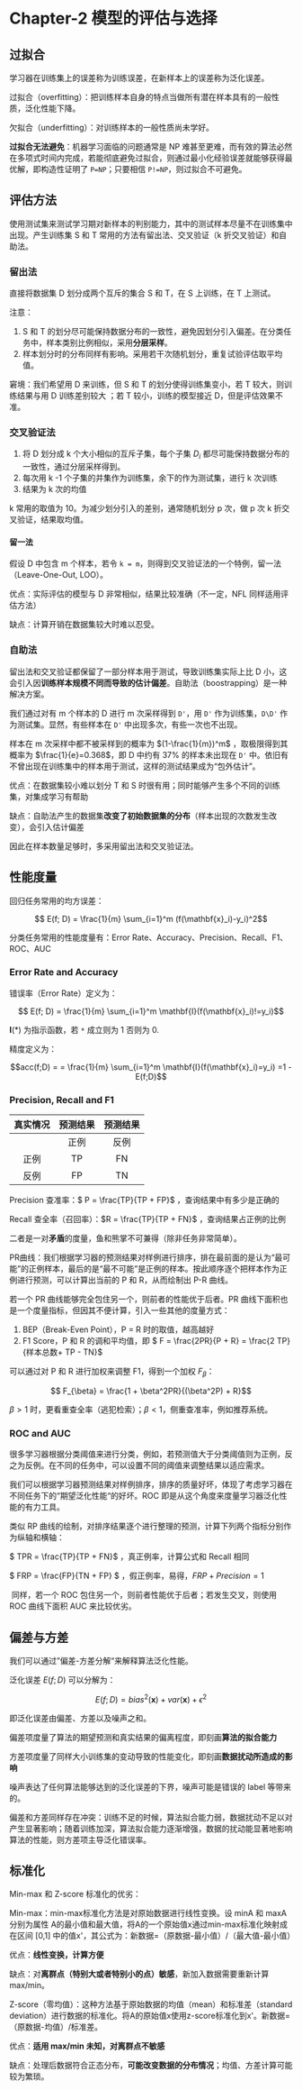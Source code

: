 # Chapter-2 模型的评估与选择

## 过拟合

学习器在训练集上的误差称为训练误差，在新样本上的误差称为泛化误差。

过拟合（overfitting）：把训练样本自身的特点当做所有潜在样本具有的一般性质，泛化性能下降。

欠拟合（underfitting）：对训练样本的一般性质尚未学好。

**过拟合无法避免**：机器学习面临的问题通常是 NP 难甚至更难，而有效的算法必然在多项式时间内完成，若能彻底避免过拟合，则通过最小化经验误差就能够获得最优解，即构造性证明了 `P=NP`；只要相信 `P!=NP`，则过拟合不可避免。

## 评估方法

使用测试集来测试学习期对新样本的判别能力，其中的测试样本尽量不在训练集中出现。产生训练集 S 和 T 常用的方法有留出法、交叉验证（k 折交叉验证）和自助法。

### 留出法

直接将数据集 D 划分成两个互斥的集合 S 和 T，在 S 上训练，在 T 上测试。

注意：

1. S 和 T 的划分尽可能保持数据分布的一致性，避免因划分引入偏差。在分类任务中，样本类别比例相似，采用**分层采样**。
2. 样本划分时的分布同样有影响。采用若干次随机划分，重复试验评估取平均值。

窘境：我们希望用 D 来训练，但 S 和 T 的划分使得训练集变小，若 T 较大，则训练结果与用 D 训练差别较大 ；若 T 较小，训练的模型接近 D，但是评估效果不准。

### 交叉验证法

1. 将 D 划分成 k 个大小相似的互斥子集，每个子集 $D_i$ 都尽可能保持数据分布的一致性，通过分层采样得到。
2. 每次用 k -1 个子集的并集作为训练集，余下的作为测试集，进行 k 次训练
3. 结果为 k 次的均值

k 常用的取值为 10。为减少划分引入的差别，通常随机划分 p 次，做 p 次 k 折交叉验证，结果取均值。

#### 留一法

假设 D 中包含 m 个样本，若令 `k = m`，则得到交叉验证法的一个特例，留一法（Leave-One-Out, LOO）。

优点：实际评估的模型与 D 非常相似，结果比较准确（不一定，NFL 同样适用评估方法）

缺点：计算开销在数据集较大时难以忍受。

### 自助法

留出法和交叉验证都保留了一部分样本用于测试，导致训练集实际上比 D 小，这会引入因**训练样本规模不同而导致的估计偏差**。自助法（boostrapping）是一种解决方案。

我们通过对有 m 个样本的 D 进行 m 次采样得到 `D'`，用 `D'` 作为训练集，`D\D'` 作为测试集。显然，有些样本在 `D'` 中出现多次，有些一次也不出现。

样本在 m 次采样中都不被采样到的概率为 $(1-\frac{1}{m})^m$ ，取极限得到其概率为 $\frac{1}{e}=0.368$，即 D 中约有 37% 的样本未出现在 `D'` 中。依旧有不曾出现在训练集中的样本用于测试，这样的测试结果成为“包外估计”。

优点：在数据集较小难以划分 T 和 S 时很有用；同时能够产生多个不同的训练集，对集成学习有帮助

缺点：自助法产生的数据集**改变了初始数据集的分布**（样本出现的次数发生改变），会引入估计偏差

因此在样本数量足够时，多采用留出法和交叉验证法。

## 性能度量

回归任务常用的均方误差：

$$ E(f; D) = \frac{1}{m} \sum_{i=1}^m (f(\mathbf{x}_i)-y_i)^2$$

分类任务常用的性能度量有：Error Rate、Accuracy、Precision、Recall、F1、ROC、AUC

### Error Rate and Accuracy

错误率（Error Rate）定义为：

$$ E(f; D) = \frac{1}{m} \sum_{i=1}^m \mathbf{I}(f(\mathbf{x}_i)!=y_i)$$

$\mathbf{I}(*)$ 为指示函数，若 `*` 成立则为 1 否则为 0.

精度定义为：

$$acc(f;D) = = \frac{1}{m} \sum_{i=1}^m \mathbf{I}(f(\mathbf{x}_i)=y_i) =1 - E(f;D)$$ 

### Precision, Recall and F1

| 真实情况 | 预测结果 | 预测结果 |
| :------: | :------: | :------: |
|          |   正例   |   反例   |
|   正例   |    TP    |    FN    |
|   反例   |    FP    |    TN    |

Precision 查准率：$ P = \frac{TP}{TP + FP}$ ，查询结果中有多少是正确的

Recall 查全率（召回率）：$R = \frac{TP}{TP + FN}$ ，查询结果占正例的比例

二者是一对**矛盾**的度量，鱼和熊掌不可兼得（除非任务非常简单）。

PR曲线：我们根据学习器的预测结果对样例进行排序，排在最前面的是认为“最可能”的正例样本，最后的是“最不可能”是正例的样本。按此顺序逐个把样本作为正例进行预测，可以计算出当前的 P 和 R，从而绘制出 P-R 曲线。

若一个 PR 曲线能够完全包住另一个，则前者的性能优于后者。PR 曲线下面积也是一个度量指标，但因其不便计算，引入一些其他的度量方式：

1. BEP（Break-Even Point），P = R 时的取值，越高越好
2. F1 Score，P 和 R 的调和平均值，即 $ F = \frac{2PR}{P + R} = \frac{2 TP}{样本总数+ TP - TN}$

可以通过对 P 和 R 进行加权来调整 F1，得到一个加权 $F_{\beta}$：

$$ F_{\beta} = \frac{1 + \beta^2PR}{(\beta^2P) + R}$$

$\beta > 1$ 时，更看重查全率（逃犯检索）；$\beta < 1$，侧重查准率，例如推荐系统。

### ROC and AUC

很多学习器根据分类阈值来进行分类，例如，若预测值大于分类阈值则为正例，反之为反例。在不同的任务中，可以设置不同的阈值来调整结果以适应需求。

我们可以根据学习器预测结果对样例排序，排序的质量好坏，体现了考虑学习器在不同任务下的“期望泛化性能“的好坏。ROC 即是从这个角度来度量学习器泛化性能的有力工具。

类似 RP 曲线的绘制，对排序结果逐个进行整理的预测，计算下列两个指标分别作为纵轴和横轴：

$ TPR = \frac{TP}{TP + FN}$ ，真正例率，计算公式和 Recall 相同

$ FRP = \frac{FP}{TN + FP} $ ，假正例率，易得，$FRP + Precision = 1$

 同样，若一个 ROC 包住另一个，则前者性能优于后者；若发生交叉，则使用 ROC 曲线下面积 AUC 来比较优劣。

## 偏差与方差

我们可以通过”偏差-方差分解“来解释算法泛化性能。

泛化误差 $E(f;D)$ 可以分解为：

$$ E(f;D) = bias^2(\mathbf{x}) + var(\mathbf{x}) + \epsilon ^ 2$$

即泛化误差由偏差、方差以及噪声之和。

偏差项度量了算法的期望预测和真实结果的偏离程度，即刻画**算法的拟合能力**

方差项度量了同样大小训练集的变动导致的性能变化，即刻画**数据扰动所造成的影响**

噪声表达了任何算法能够达到的泛化误差的下界，噪声可能是错误的 label 等带来的。

偏差和方差同样存在冲突：训练不足的时候，算法拟合能力弱，数据扰动不足以对产生显著影响；随着训练加深，算法拟合能力逐渐增强，数据的扰动能显著地影响算法的性能，则方差项主导泛化错误率。

## 标准化

Min-max 和 Z-score 标准化的优劣：

Min-max：min-max标准化方法是对原始数据进行线性变换。设 minA 和 maxA 分别为属性 A的最小值和最大值，将A的一个原始值x通过min-max标准化映射成在区间 [0,1] 中的值x'，其公式为：新数据=（原数据-最小值）/（最大值-最小值）

优点：**线性变换，计算方便**

缺点：对**离群点（特别大或者特别小的点）敏感**，新加入数据需要重新计算 max/min。

Z-score（零均值）：这种方法基于原始数据的均值（mean）和标准差（standard deviation）进行数据的标准化。将A的原始值x使用z-score标准化到x'。新数据=（原数据-均值）/标准差。

优点：**适用 max/min 未知，对离群点不敏感**

缺点：处理后数据符合正态分布，**可能改变数据的分布情况**；均值、方差计算可能较为繁琐。